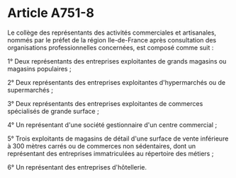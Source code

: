 # Article A751-8

Le collège des représentants des activités commerciales et artisanales, nommés par le préfet de la région Ile-de-France après consultation des organisations professionnelles concernées, est composé comme suit :

1° Deux représentants des entreprises exploitantes de grands magasins ou magasins populaires ;

2° Deux représentants des entreprises exploitantes d'hypermarchés ou de supermarchés ;

3° Deux représentants des entreprises exploitantes de commerces spécialisés de grande surface ;

4° Un représentant d'une société gestionnaire d'un centre commercial ;

5° Trois exploitants de magasins de détail d'une surface de vente inférieure à 300 mètres carrés ou de commerces non sédentaires, dont un représentant des entreprises immatriculées au répertoire des métiers ;

6° Un représentant des entreprises d'hôtellerie.
